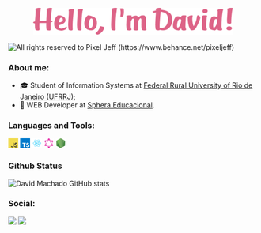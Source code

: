 <p align="center"><img width="80%" src="./assets/header.png" /></p>
<img alt="All rights reserved to Pixel Jeff (https://www.behance.net/pixeljeff)" src="https://mir-s3-cdn-cf.behance.net/project_modules/1400_opt_1/9afe0493484903.5e66500f8dea4.gif" />
<br />

### **About me:**
- 🎓 Student of Information Systems at [Federal Rural University of Rio de Janeiro (UFRRJ)](https://ufrrj.br/);
- 💼 WEB Developer at [Sphera Educacional](https://spheraeducacional.com.br/).

### **Languages and Tools:**
<code><img height="20" src="https://raw.githubusercontent.com/github/explore/80688e429a7d4ef2fca1e82350fe8e3517d3494d/topics/javascript/javascript.png"></code>
<code><img height="20" src="https://raw.githubusercontent.com/github/explore/80688e429a7d4ef2fca1e82350fe8e3517d3494d/topics/typescript/typescript.png"></code>
<code><img height="20" src="https://raw.githubusercontent.com/github/explore/80688e429a7d4ef2fca1e82350fe8e3517d3494d/topics/react/react.png"></code>
<code><img height="20" src="https://raw.githubusercontent.com/github/explore/5c058a388828bb5fde0bcafd4bc867b5bb3f26f3/topics/graphql/graphql.png"></code>
<code><img height="20" src="https://raw.githubusercontent.com/github/explore/80688e429a7d4ef2fca1e82350fe8e3517d3494d/topics/nodejs/nodejs.png"></code>    

### **Github Status**
![David Machado GitHub stats](https://github-readme-stats.vercel.app/api?username=davidOdahcam&show_icons=true&theme=dracula )

### **Social:**
<a href = "mailto:david.desenvolvedor@gmail.com"><img src="https://img.shields.io/badge/Gmail-D14836?style=for-the-badge&logo=gmail&logoColor=white" target="_blank"></a>
<a href = "https://open.spotify.com/user/22rg4euh4aos6j5gfgphvhbpq?si=0c4585f38a294904"><img src="https://img.shields.io/badge/Spotify-1ED760?&style=for-the-badge&logo=spotify&logoColor=white" target="_blank"></a>